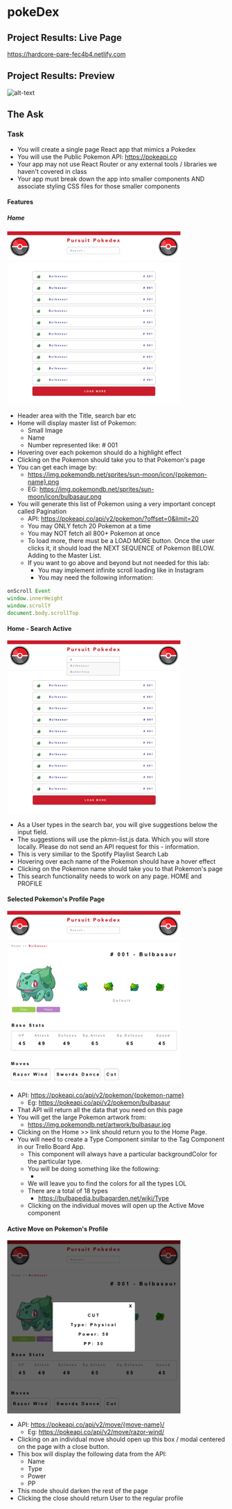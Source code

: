 # pokeDex

## Project Results: Live Page
https://hardcore-pare-fec4b4.netlify.com

## Project Results: Preview
![alt-text](playlistDemoVid.gif)

## The Ask

### Task
- You will create a single page React app that mimics a Pokedex
- You will use the Public Pokemon API: https://pokeapi.co
- Your app may not use React Router or any external tools / libraries we haven't covered in class
- Your app must break down the app into smaller components AND associate styling CSS files for those smaller components


#### Features

##### Home

<img src="pokedex/src/assets/photos/TaskGoal1.png" width="400">

- Header area with the Title, search bar etc
- Home will display master list of Pokemon:
  - Small Image
  - Name
  - Number represented like: # 001
- Hovering over each pokemon should do a highlight effect
- Clicking on the Pokemon should take you to that Pokemon's page
- You can get each image by:
  - https://img.pokemondb.net/sprites/sun-moon/icon/{pokemon-name}.png
  - EG: https://img.pokemondb.net/sprites/sun-moon/icon/bulbasaur.png
- You will generate this list of Pokemon using a very important concept called Pagination
  - API: https://pokeapi.co/api/v2/pokemon/?offset=0&limit=20
  - You may ONLY fetch 20 Pokemon at a time
  - You may NOT fetch all 800+ Pokemon at once
  - To load more, there must be a LOAD MORE button. Once the user clicks it, it should load the NEXT SEQUENCE of Pokemon  BELOW. Adding to the Master List.
  - If you want to go above and beyond but not needed for this lab:
    - You may implement infinite scroll loading like in Instagram
    - You may need the following information:
```javascript
onScroll Event
window.innerHeight 
window.scrollY
document.body.scrollTop
```
#### Home - Search Active

<img src="pokedex/src/assets/photos/TaskGoal2.png" width="400">

- As a User types in the search bar, you will give suggestions below the input field.
- The suggestions will use the pkmn-list.js data. Which you will store locally. Please do not send an API request for this - information.
- This is very similiar to the Spotify Playlist Search Lab
- Hovering over each name of the Pokemon should have a hover effect
- Clicking on the Pokemon name should take you to that Pokemon's page
- This search functionality needs to work on any page. HOME and PROFILE

#### Selected Pokemon's Profile Page

<img src="pokedex/src/assets/photos/TaskGoal3.png" width="400">

- API: https://pokeapi.co/api/v2/pokemon/{pokemon-name}
  - Eg: https://pokeapi.co/api/v2/pokemon/bulbasaur
- That API will return all the data that you need on this page
- You will get the large Pokemon artwork from:
  - https://img.pokemondb.net/artwork/bulbasaur.jpg
- Clicking on the Home >> link should return you to the Home Page.
- You will need to create a Type Component similar to the Tag Component in our Trello Board App.
  - This component will always have a particular backgroundColor for the particular type.
  - You will be doing something like the following:
    - <Type name='Grass' /> <Type name='Poison' />
  - We will leave you to find the colors for all the types LOL
  - There are a total of 18 types
    - https://bulbapedia.bulbagarden.net/wiki/Type
  - Clicking on the individual moves will open up the Active Move component
 
#### Active Move on Pokemon's Profile

<img src="pokedex/src/assets/photos/TaskGoal4.png" width="400">

- API: https://pokeapi.co/api/v2/move/{move-name}/
  - Eg: https://pokeapi.co/api/v2/move/razor-wind/
- Clicking on an individual move should open up this box / modal centered on the page with a close button.
- This box will display the following data from the API:
  - Name
  - Type
  - Power
  - PP
- This mode should darken the rest of the page
- Clicking the close should return User to the regular profile


